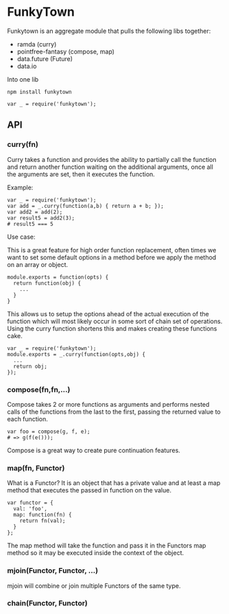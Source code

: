 # FunkyTown

Funkytown is an aggregate module that pulls the following libs together:

* ramda (curry)
* pointfree-fantasy (compose, map)
* data.future (Future)
* data.io


Into one lib

```
npm install funkytown
```

```
var _ = require('funkytown');
```
## API

### curry(fn)

Curry takes a function and provides the ability to partially call the function
and return another function waiting on the additional arguments, once all the
arguments are set, then it executes the function.

Example:

```
var _ = require('funkytown');
var add = _.curry(function(a,b) { return a + b; });
var add2 = add(2);
var result5 = add2(3);
# result5 === 5
```

Use case:

This is a great feature for high order function replacement, often times we want
to set some default options in a method before we apply the method on an array or
object.

```
module.exports = function(opts) {
  return function(obj) {
    ...
  }
}
```

This allows us to setup the options ahead of the actual execution of the function
which will most likely occur in some sort of chain set of operations.  Using the
curry function shortens this and makes creating these functions cake.

```
var _ = require('funkytown');
module.exports = _.curry(function(opts,obj) {
  ...
  return obj;
});
```

### compose(fn,fn,...)

Compose takes 2 or more functions as arguments and performs nested calls of the
functions from the last to the first, passing the returned value to each function.

```
var foo = compose(g, f, e);
# => g(f(e()));
```

Compose is a great way to create pure continuation features.

### map(fn, Functor)

What is a Functor?  It is an object that has a private value and at least a
map method that executes the passed in function on the value.

```
var functor = {
  val: 'foo',
  map: function(fn) {
    return fn(val);
  }
};
```

The map method will take the function and pass it in the Functors map method so
it may be executed inside the context of the object.

### mjoin(Functor, Functor, ...)

mjoin will combine or join multiple Functors of the same type.

### chain(Functor, Functor)


